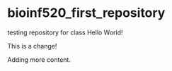 # bioinf520_first_repository
 testing repository for class
Hello World!

This is a change!

Adding more content.
